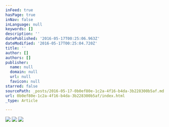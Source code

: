 ```yaml
---
inFeed: true
hasPage: true
inNav: false
inLanguage: null
keywords: []
description: ''
datePublished: '2016-05-17T00:25:06.963Z'
dateModified: '2016-05-17T00:25:04.720Z'
title: ''
author: []
authors: []
publisher:
  name: null
  domain: null
  url: null
  favicon: null
starred: false
sourcePath: _posts/2016-05-17-0b0ef80e-1c2a-4f16-b4da-3b228300b5af.md
url: 0b0ef80e-1c2a-4f16-b4da-3b228300b5af/index.html
_type: Article

---
```

![](https://the-grid-user-content.s3-us-west-2.amazonaws.com/00962db9-d718-4eca-b939-a9e8bb63b925.jpg)
![](https://the-grid-user-content.s3-us-west-2.amazonaws.com/0bf3ea72-dc82-4b5f-a5c1-fda1e62ad3a7.jpg)
![](https://the-grid-user-content.s3-us-west-2.amazonaws.com/c7f03d78-bc8c-4a5a-9303-90a7fab879c6.jpg)